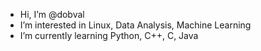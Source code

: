 - Hi, I’m @dobval
- I’m interested in Linux, Data Analysis, Machine Learning
- I’m currently learning Python, C++, C, Java

<!---
dendybendy/dendybendy is a ✨ special ✨ repository because its `README.md` (this file) appears on your GitHub profile.
You can click the Preview link to take a look at your changes.
--->
